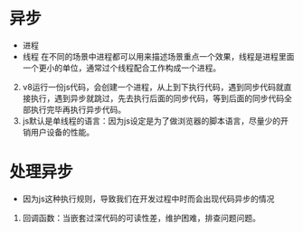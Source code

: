 # 异步
- 进程
- 线程
在不同的场景中进程都可以用来描述场景重点一个效果，线程是进程里面一个更小的单位，通常过个线程配合工作构成一个进程。
2. v8运行一份js代码，会创建一个进程，从上到下执行代码，遇到同步代码就直接执行，遇到异步就跳过，先去执行后面的同步代码，等到后面的同步代码全部执行完毕再执行异步代码。
3. js默认是单线程的语言：因为js设定是为了做浏览器的脚本语言，尽量少的开销用户设备的性能。

# 处理异步
- 因为js这种执行规则，导致我们在开发过程中时而会出现代码异步的情况

1. 回调函数：当嵌套过深代码的可读性差，维护困难，排查问题问题。
